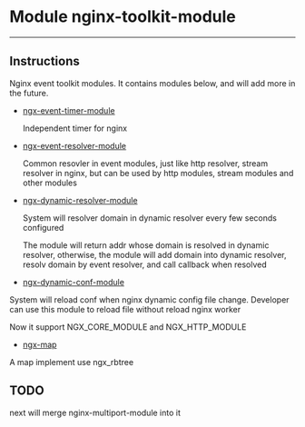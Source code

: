 # Module nginx-toolkit-module
---
## Instructions

Nginx event toolkit modules. It contains modules below, and will add more in the future.

- [ngx-event-timer-module](doc/ngx-event-timer-module.md)

	Independent timer for nginx

- [ngx-event-resolver-module](doc/ngx-event-resolver-module.md)

	Common resovler in event modules, just like http resolver, stream resolver in nginx, but can be used by http modules, stream modules and other modules

- [ngx-dynamic-resolver-module](doc/ngx-dynamic-resolver-module.md)

	System will resolver domain in dynamic resolver every few seconds configured

	The module will return addr whose domain is resolved in dynamic resolver, otherwise, the module will add domain into dynamic resolver, resolv domain by event resolver, and call callback when resolved

- [ngx-dynamic-conf-module](doc/ngx-dynamic-conf-module.md)

System will reload conf when nginx dynamic config file change. Developer can use this module to reload file without reload nginx worker

Now it support NGX\_CORE\_MODULE and NGX\_HTTP\_MODULE

- [ngx-map](doc/ngx-map.md)

A map implement use ngx_rbtree

## TODO

next will merge nginx-multiport-module into it